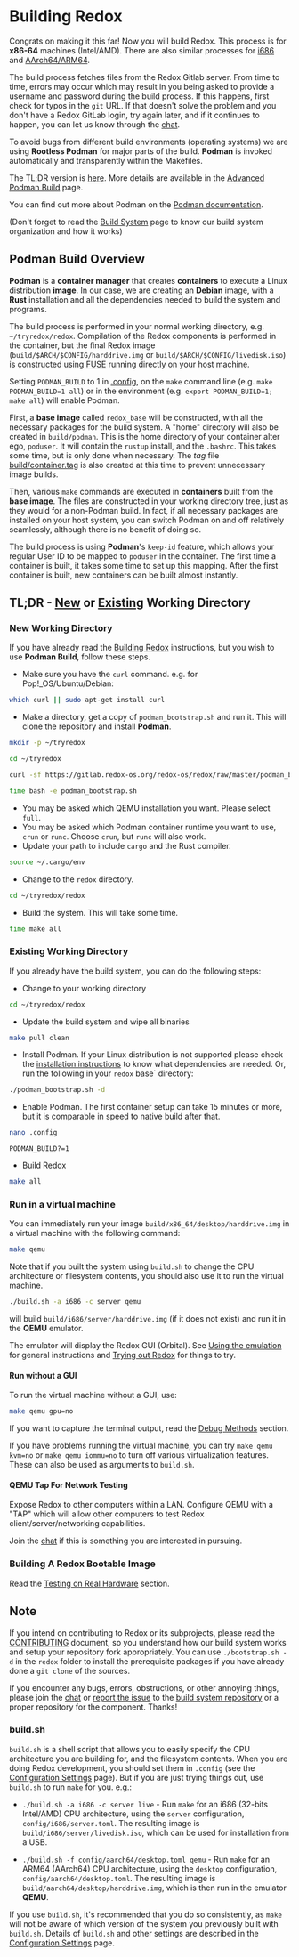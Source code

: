 # Building Redox

Congrats on making it this far! Now you will build Redox. This process is for **x86-64** machines (Intel/AMD). There are also similar processes for [i686](./i686.md) and [AArch64/ARM64](./aarch64.md).

The build process fetches files from the Redox Gitlab server. From time to time, errors may occur which may result in you being asked to provide a username and password during the build process. If this happens, first check for typos in the `git` URL. If that doesn't solve the problem and you don't have a Redox GitLab login, try again later, and if it continues to happen, you can let us know through the [chat](./chat.md).

To avoid bugs from different build environments (operating systems) we are using **Rootless Podman** for major parts of the build. **Podman** is invoked automatically and transparently within the Makefiles.

The TL;DR version is [here](#tldr---new-or-existing-working-directory). More details are available in the [Advanced Podman Build](./advanced-podman-build.md) page.

You can find out more about Podman on the [Podman documentation](https://docs.podman.io/en/latest/Introduction.html).

(Don't forget to read the [Build System](./build-system-reference.md) page to know our build system organization and how it works)

## Podman Build Overview

**Podman** is a **container manager** that creates **containers** to execute a Linux distribution **image**. In our case, we are creating an **Debian** image, with a **Rust** installation and all the dependencies needed to build the system and programs.

The build process is performed in your normal working directory, e.g. `~/tryredox/redox`. Compilation of the Redox components is performed in the container, but the final Redox image (`build/$ARCH/$CONFIG/harddrive.img` or `build/$ARCH/$CONFIG/livedisk.iso`) is constructed using [FUSE](https://github.com/libfuse/libfuse) running directly on your host machine.

Setting `PODMAN_BUILD` to 1 in [.config](./configuration-settings.md#config), on the `make` command line (e.g. `make PODMAN_BUILD=1 all`) or in the environment (e.g. `export PODMAN_BUILD=1; make all`) will enable Podman.

First, a **base image** called `redox_base` will be constructed, with all the necessary packages for the build system. A "home" directory will also be created in `build/podman`. This is the home directory of your container alter ego, `poduser`. It will contain the `rustup` install, and the `.bashrc`. This takes some time, but is only done when necessary. The *tag* file [build/container.tag](./advanced-podman-build.md#buildcontainertag) is also created at this time to prevent unnecessary image builds.

Then, various `make` commands are executed in **containers** built from the **base image**. The files are constructed in your working directory tree, just as they would for a non-Podman build. In fact, if all necessary packages are installed on your host system, you can switch Podman on and off relatively seamlessly, although there is no benefit of doing so.

The build process is using **Podman**'s `keep-id` feature, which allows your regular User ID to be mapped to `poduser` in the container. The first time a container is built, it takes some time to set up this mapping. After the first container is built, new containers can be built almost instantly.

## TL;DR - [New](#new-working-directory) or [Existing](#existing-working-directory) Working Directory

### New Working Directory 

If you have already read the [Building Redox](./building-redox.md) instructions, but you wish to use **Podman Build**, follow these steps.

- Make sure you have the `curl` command. e.g. for Pop!_OS/Ubuntu/Debian:

```sh
which curl || sudo apt-get install curl 
```

- Make a directory, get a copy of `podman_bootstrap.sh` and run it. This will clone the repository and install **Podman**.

```sh
mkdir -p ~/tryredox
```

```sh
cd ~/tryredox
```

```sh
curl -sf https://gitlab.redox-os.org/redox-os/redox/raw/master/podman_bootstrap.sh -o podman_bootstrap.sh
```

```sh
time bash -e podman_bootstrap.sh
```

- You may be asked which QEMU installation you want. Please select `full`.
- You may be asked which Podman container runtime you want to use, `crun` or `runc`. Choose `crun`, but `runc` will also work.
- Update your path to include `cargo` and the Rust compiler.

```sh
source ~/.cargo/env
```

- Change to the `redox` directory.

```sh
cd ~/tryredox/redox
```

- Build the system. This will take some time.

```sh
time make all
```

### Existing Working Directory

If you already have the build system, you can do the following steps:

- Change to your working directory

```sh
cd ~/tryredox/redox
```

- Update the build system and wipe all binaries

```sh
make pull clean
```

- Install Podman. If your Linux distribution is not supported please check the [installation instructions](./advanced-podman-build.md#installation) to know what dependencies are needed. Or, run the following in your `redox` base` directory:

```sh
./podman_bootstrap.sh -d
```

- Enable Podman. The first container setup can take 15 minutes or more, but it is comparable in speed to native build after that.

```sh
nano .config
```

```
PODMAN_BUILD?=1
```

- Build Redox

```sh
make all
```

### Run in a virtual machine

You can immediately run your image `build/x86_64/desktop/harddrive.img` in a virtual machine with the following command:

```sh
make qemu
```

Note that if you built the system using `build.sh` to change the CPU architecture or filesystem contents, you should also use it to run the virtual machine.

```sh
./build.sh -a i686 -c server qemu
```

will build `build/i686/server/harddrive.img` (if it does not exist) and run it in the **QEMU** emulator.

The emulator will display the Redox GUI (Orbital). See [Using the emulation](./running-vm.md#using-the-emulation) for general instructions and [Trying out Redox](./trying-out-redox.md) for things to try.

#### Run without a GUI

To run the virtual machine without a GUI, use:

```sh
make qemu gpu=no
```

If you want to capture the terminal output, read the [Debug Methods](./troubleshooting.md#debug-methods) section.

If you have problems running the virtual machine, you can try `make qemu kvm=no` or `make qemu iommu=no` to turn off various virtualization features. These can also be used as arguments to `build.sh`.

#### QEMU Tap For Network Testing

Expose Redox to other computers within a LAN. Configure QEMU with a "TAP" which will allow other computers to test Redox client/server/networking capabilities.

Join the [chat](./chat.md) if this is something you are interested in pursuing.

### Building A Redox Bootable Image

Read the [Testing on Real Hardware](./coding-and-building.md#testing-on-real-hardware) section.

## Note

If you intend on contributing to Redox or its subprojects, please read the [CONTRIBUTING](https://gitlab.redox-os.org/redox-os/redox/-/blob/master/CONTRIBUTING.md) document, so you understand how our build system works and setup your repository fork appropriately. You can use `./bootstrap.sh -d` in the `redox` folder to install the prerequisite packages if you have already done a `git clone` of the sources.

If you encounter any bugs, errors, obstructions, or other annoying things, please join the [chat](./chat.md) or [report the issue](./creating-proper-bug-reports.md) to the [build system repository](https://gitlab.redox-os.org/redox-os/redox) or a proper repository for the component. Thanks!

### build.sh

`build.sh` is a shell script that allows you to easily specify the CPU architecture you are building for, and the filesystem contents. When you are doing Redox development, you should set them in `.config` (see the [Configuration Settings](./configuration-settings.md) page). But if you are just trying things out, use `build.sh` to run `make` for you. e.g.:

- `./build.sh -a i686 -c server live` - Run `make` for an i686 (32-bits Intel/AMD) CPU architecture, using the `server` configuration, `config/i686/server.toml`. The resulting image is `build/i686/server/livedisk.iso`, which can be used for installation from a USB.

- `./build.sh -f config/aarch64/desktop.toml qemu` - Run `make` for an ARM64 (AArch64) CPU architecture, using the `desktop` configuration, `config/aarch64/desktop.toml`. The resulting image is `build/aarch64/desktop/harddrive.img`, which is then run in the emulator **QEMU**.

If you use `build.sh`, it's recommended that you do so consistently, as `make` will not be aware of which version of the system you previously built with `build.sh`. Details of `build.sh` and other settings are described in the [Configuration Settings](./configuration-settings.md) page.

